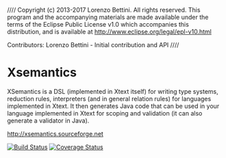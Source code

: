 ////
Copyright (c) 2013-2017 Lorenzo Bettini.
All rights reserved. This program and the accompanying materials
are made available under the terms of the Eclipse Public License v1.0
which accompanies this distribution, and is available at
http://www.eclipse.org/legal/epl-v10.html

Contributors:
  Lorenzo Bettini - Initial contribution and API
////

Xsemantics
============================

XSemantics is a DSL (implemented in Xtext itself) for writing type systems, reduction rules, interpreters (and in general relation rules) for languages implemented in Xtext. It then generates Java code that can be used in your language implemented in Xtext for scoping and validation (it can also generate a validator in Java).

http://xsemantics.sourceforge.net

[![Build Status](https://travis-ci.org/LorenzoBettini/xsemantics.svg?branch=master)](https://travis-ci.org/LorenzoBettini/xsemantics) [![Coverage Status](https://coveralls.io/repos/LorenzoBettini/xsemantics/badge.svg?branch=master&service=github)](https://coveralls.io/github/LorenzoBettini/xsemantics?branch=master)

